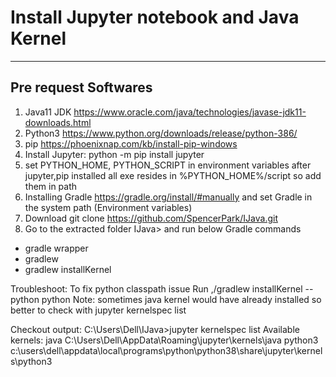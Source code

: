# Install Jupyter notebook and Java Kernel

------

Pre request Softwares
----------------------------------------------
1. Java11 JDK https://www.oracle.com/java/technologies/javase-jdk11-downloads.html
2. Python3 https://www.python.org/downloads/release/python-386/
3. pip https://phoenixnap.com/kb/install-pip-windows
4. Install Jupyter: python -m pip install jupyter
5. set PYTHON_HOME, PYTHON_SCRIPT in environment variables after jupyter,pip installed all exe resides in %PYTHON_HOME%/script so add them in path
6. Installing Gradle https://gradle.org/install/#manually
and set Gradle in the system path (Environment variables)
6. Download git clone https://github.com/SpencerPark/IJava.git
7.  Go to the extracted folder IJava> and run below Gradle commands
- gradle wrapper
-   gradlew
- gradlew installKernel

Troubleshoot: To fix python classpath issue
 Run ,/gradlew installKernel --python python
Note: sometimes java kernel would have already installed so better to check with jupyter kernelspec list

Checkout output:
C:\Users\Dell\IJava>jupyter kernelspec list
Available kernels:
  java       C:\Users\Dell\AppData\Roaming\jupyter\kernels\java
  python3    c:\users\dell\appdata\local\programs\python\python38\share\jupyter\kernels\python3
